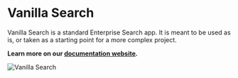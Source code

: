 # Vanilla Search

Vanilla Search is a standard Enterprise Search app. It is meant to be used as is, or taken as a starting point for a more complex project.

**Learn more on our [documentation website](https://sinequa.github.io/sba-angular/modules/vanilla-search/vanilla-search.html).**

![Vanilla Search](/docs/assets/modules/vanilla-home.png)
